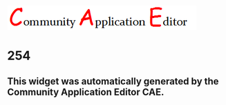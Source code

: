 ![CAE](https://github.com/PhilCAEOrg/frontendComponent-254/blob/gh-pages/img/logo.png)  

254
===================


This widget was automatically generated by the Community Application Editor CAE.  
---------------
